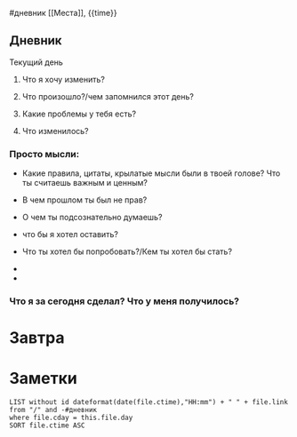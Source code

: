 #дневник [[Места]], {{time}}



## Дневник

Текущий день

1. Что я хочу изменить?
	
2. Что произошло?/чем запомнился этот день?
	
3. Какие проблемы у тебя есть?
	
4. Что изменилось?
	



### Просто мысли:
- Какие правила, цитаты, крылатые мысли были в твоей голове? Что ты считаешь важным и ценным?
- В чем прошлом ты был не прав?
- О чем ты подсознательно думаешь?
- что бы я хотел оставить?
- Что ты хотел бы попробовать?/Кем ты хотел бы стать?
-
	
	
	
	
	
-
### Что я за сегодня сделал? Что у меня получилось?

# Завтра


# Заметки
```dataview
LIST without id dateformat(date(file.ctime),"HH:mm") + " " + file.link from "/" and -#дневник 
where file.cday = this.file.day
SORT file.ctime ASC
```